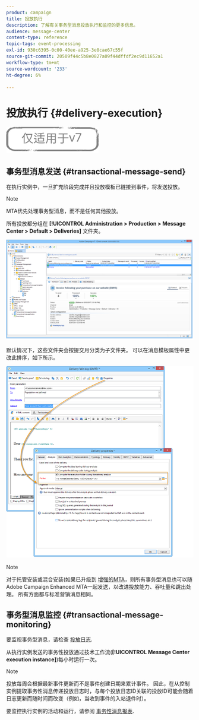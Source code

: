 ```yaml
---
product: campaign
title: 投放执行
description: 了解有关事务型消息投放执行和监控的更多信息。
audience: message-center
content-type: reference
topic-tags: event-processing
exl-id: 930c6395-0c00-40ee-a925-3e0cae67c55f
source-git-commit: 20509f44c5b8e0827a09f44dffdf2ec9d11652a1
workflow-type: tm+mt
source-wordcount: '233'
ht-degree: 6%

---
```


# 投放执行 {#delivery-execution}

![](../../assets/v7-only.svg)

## 事务型消息发送 {#transactional-message-send}

在执行实例中，一旦扩充阶段完成并且投放模板已链接到事件，将发送投放。

>[!NOTE]
>
>MTA优先处理事务型消息，而不是任何其他投放。

所有投放都分组在 **[!UICONTROL Administration > Production > Message Center > Default > Deliveries]** 文件夹。

![](assets/messagecenter_deliveries_execinstances_001.png)

默认情况下，这些文件夹会按提交月分类为子文件夹。 可以在消息模板属性中更改此排序，如下所示。

![](assets/messagecenter_deliveries_properties_001.png)

>[!NOTE]
>
>对于托管安装或混合安装(如果已升级到 [增强的MTA](../../delivery/using/sending-with-enhanced-mta.md)，则所有事务型消息也可以随Adobe Campaign Enhanced MTA一起发送，以改进投放能力、吞吐量和跳出处理。 所有方面都与标准营销消息相同。

## 事务型消息监控 {#transactional-message-monitoring}

要监视事务型消息，请检查 [投放日志](../../delivery/using/delivery-dashboard.md#delivery-logs-and-history).

从执行实例发送的事务性投放通过技术工作流(**[!UICONTROL Message Center execution instance]**)每小时运行一次。

>[!NOTE]
>
>投放每周会根据最新事件更新而不是事件创建日期来累计事件。 因此，在从控制实例提取事务性消息传递投放日志时，与每个投放日志ID关联的投放ID可能会随着日志更新而随时间而改变（例如，当收到事件的入站退件时）。

<!--The transactional deliveries sent from the execution instance are synchronized back to the control instance as follows.

Let's take a [delivery template](../../message-center/using/introduction.md) labelled *Template_1*.

1. An event corresponding to *Template_1* is received on the execution instance.
1. The **Processing real time events** (rtEventsProcessing) workflow processes the event and searches for an existing delivery for the current month.

    >[!NOTE]
    >
    >If not found, a new delivery is created and the event is assigned to the new delivery.

1. The transactional email is sent and the delivery status changes to **[!UICONTROL Sent]**.
1. The **Message Center execution instance** (mcSync_mcExec) workflow retrieves the delivery logs from the execution instance and updates the delivery logs on the control instance.
1. The control instance searches for an existing delivery for week 40 (2020-09-28_Template_1).

    >[!NOTE]
    >
    >If not found, a new delivery is created.

1. The week after, an inbound bounce is received for the event.
1. The status of the event changes to **[!UICONTROL Delivery failed]**.
1. The **Message Center execution instance** (mcSync_mcExec) workflow retrieves the delivery logs from the execution instance and searches for a delivery for week 41 (2020-10-05_Template_1) to update the delivery logs. The delivery logs are then linked to a new delivery for the current week.

To summarize, the deliveries weekly accumulate the events based on the latest event update, and not on the event creation date.

Therefore, when extracting transactional messaging delivery logs from the control instance, the delivery ID associated with each delivery log ID changes every week.-->

要监控执行实例的活动和运行，请参阅 [事务性消息报表](../../message-center/using/about-transactional-messaging-reports.md).
